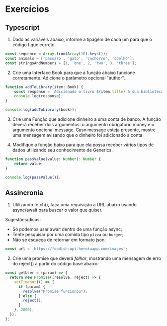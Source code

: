 # Exercícios

## Typescript

1. Dado as variáveis abaixo, informe a tipagem de cada um para que o código fique correto.

```js
const sequence = Array.from(Array(10).keys());
const animals = ['passaro', 'gato', 'cachorro', 'coelho'];
const stringsAndNumbers = [1, 'one', 2, 'two', 3, 'three'];
```

2. Crie uma Interface Book para que a função abaixo funcione corretamente. Adicione o parâmetro opcional "author".

```js
function addToLibrary(item: Book) {
    const response = `Adicionado o livro ${item.title} à sua biblioteca.`;
    console.log(response);
}

console.log(addToLibrary(book));
```

3. Crie uma Função que adicione dinheiro a uma conta de banco. A função deverá receber dois argumentos: o argumento obrigatório money e o argumento opcional message. Caso message esteja presente, mostre uma mensagem avisando que o dinheiro foi adicionado à conta.

4. Modifique a função baixo para que ela possa receber vários tipos de dados utilizando seu conhecimento de Generics.

```js
function passValue(value: Number): Number {
    return value;
}

console.log(passValue());
```

## Assincronia

1. Utilizando fetch(), faça uma requisição a URL abaixo usando async/await para buscar o valor que quiser.

Sugestões/dicas:

- Só podemos usar await dentro de uma função async;
- Tente pesquisar por uma comida tipo `pizza` ou `burger`;
- Não se esqueça de retornar em formato json.

```js
const url = 'https://foodish-api.herokuapp.com/images';
```

2. Crie uma promise que deverá _falhar_, mostrando uma mensagem de erro do reject() a partir do código base abaixo:

```js
const getUser = (param) => {
  return new Promise((resolve, reject) => {
    setTimeout(() => {
      if (param) {
        resolve("Promise funcionou");
      } else {
        reject();
      }
    }, 2000);
  });
};
```
